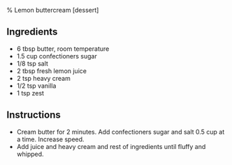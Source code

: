 % Lemon buttercream [dessert]

## Ingredients

- 6 tbsp butter, room temperature
- 1.5 cup confectioners sugar
- 1/8 tsp salt
- 2 tbsp fresh lemon juice
- 2 tsp heavy cream
- 1/2 tsp vanilla
- 1 tsp zest 

## Instructions

- Cream butter for 2 minutes. Add confectioners sugar and salt 0.5 cup at a time. Increase speed. 
- Add juice and heavy cream and rest of ingredients until fluffy and whipped. 